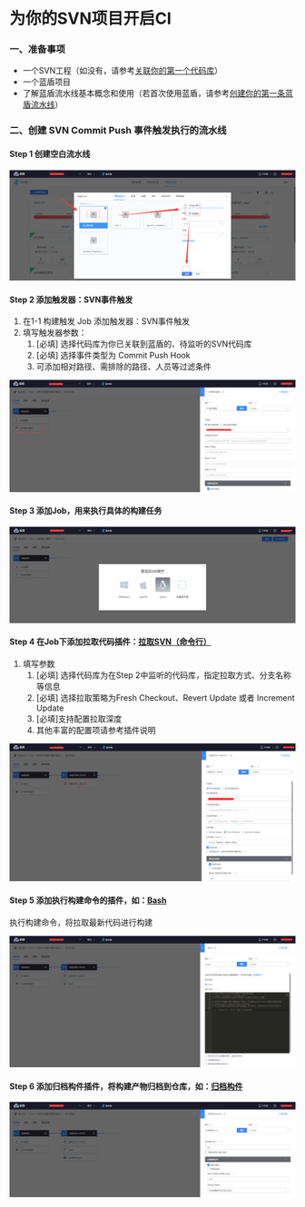 # 为你的SVN项目开启CI

### 一、准备事项 <a href="#id-wei-ni-de-svn-xiang-mu-kai-qi-ci-yi-zhun-bei-shi-xiang" id="id-wei-ni-de-svn-xiang-mu-kai-qi-ci-yi-zhun-bei-shi-xiang"></a>

* 一个SVN工程（如没有，请参考[关联你的第一个代码库](http://iwiki.oa.com/pages/viewpage.action?pageId=10718809)）
* 一个蓝盾项目
* 了解蓝盾流水线基本概念和使用（若首次使用蓝盾，请参考[创建你的第一条蓝盾流水线](chuang-jian-ni-de-di-yi-tiao-liu-shui-xian.md)）

### 二、创建 SVN Commit Push 事件触发执行的流水线 <a href="#id-wei-ni-de-svn-xiang-mu-kai-qi-ci-er-chuang-jian-svncommitpush-shi-jian-chu-fa-zhi-hang-de-liu-shu" id="id-wei-ni-de-svn-xiang-mu-kai-qi-ci-er-chuang-jian-svncommitpush-shi-jian-chu-fa-zhi-hang-de-liu-shu"></a>

#### Step 1 创建空白流水线 <a href="#id-wei-ni-de-svn-xiang-mu-kai-qi-cistep1-chuang-jian-kong-bai-liu-shui-xian" id="id-wei-ni-de-svn-xiang-mu-kai-qi-cistep1-chuang-jian-kong-bai-liu-shui-xian"></a>

![](<../../.gitbook/assets/image (9) (1) (1).png>)

#### Step 2  添加触发器：SVN事件触发 <a href="#id-wei-ni-de-svn-xiang-mu-kai-qi-cistep2-tian-jia-chu-fa-qi-svn-shi-jian-chu-fa" id="id-wei-ni-de-svn-xiang-mu-kai-qi-cistep2-tian-jia-chu-fa-qi-svn-shi-jian-chu-fa"></a>

1. 在1-1 构建触发 Job 添加触发器：SVN事件触发
2. 填写触发器参数：
   1. \[必填] 选择代码库为你已关联到蓝盾的、待监听的SVN代码库
   2. \[必填] 选择事件类型为 Commit Push Hook
   3. 可添加相对路径、需排除的路径、人员等过滤条件

![](<../../.gitbook/assets/image (7) (1).png>)

#### Step 3 添加Job，用来执行具体的构建任务 <a href="#id-wei-ni-de-svn-xiang-mu-kai-qi-cistep3-tian-jia-job-yong-lai-zhi-hang-ju-ti-de-gou-jian-ren-wu" id="id-wei-ni-de-svn-xiang-mu-kai-qi-cistep3-tian-jia-job-yong-lai-zhi-hang-ju-ti-de-gou-jian-ren-wu"></a>

![](<../../.gitbook/assets/image (19) (1) (1).png>)

#### Step 4 在Job下添加拉取代码插件：[拉取SVN（命令行）](http://devops.oa.com/console/store/atomStore/detail/atom/svnCodeRepo) <a href="#id-wei-ni-de-svn-xiang-mu-kai-qi-cistep4-zai-job-xia-tian-jia-la-qu-dai-ma-cha-jian-la-qu-svn-ming-l" id="id-wei-ni-de-svn-xiang-mu-kai-qi-cistep4-zai-job-xia-tian-jia-la-qu-dai-ma-cha-jian-la-qu-svn-ming-l"></a>

1. 填写参数
   1. \[必填] 选择代码库为在Step 2中监听的代码库，指定拉取方式、分支名称等信息
   2. \[必填] 选择拉取策略为Fresh Checkout、Revert Update 或者 Increment Update
   3. \[必填]支持配置拉取深度
   4. 其他丰富的配置项请参考插件说明

![](<../../.gitbook/assets/image (20) (1) (1).png>)

#### Step 5 添加执行构建命令的插件，如：[Bash](http://devops.oa.com/console/store/atomStore/detail/atom/linuxScript) <a href="#id-wei-ni-de-svn-xiang-mu-kai-qi-cistep5-tian-jia-zhi-hang-gou-jian-ming-ling-de-cha-jian-ru-bash" id="id-wei-ni-de-svn-xiang-mu-kai-qi-cistep5-tian-jia-zhi-hang-gou-jian-ming-ling-de-cha-jian-ru-bash"></a>

执行构建命令，将拉取最新代码进行构建

![](<../../.gitbook/assets/image (13) (1) (1).png>)

#### Step 6 添加归档构件插件，将构建产物归档到仓库，如：[归档构件](http://devops.oa.com/console/store/atomStore/detail/atom/UploadArtifactory) <a href="#id-wei-ni-de-svn-xiang-mu-kai-qi-cistep6-tian-jia-gui-dang-gou-jian-cha-jian-jiang-gou-jian-chan-wu" id="id-wei-ni-de-svn-xiang-mu-kai-qi-cistep6-tian-jia-gui-dang-gou-jian-cha-jian-jiang-gou-jian-chan-wu"></a>

![](<../../.gitbook/assets/image (15) (1) (1).png>)
